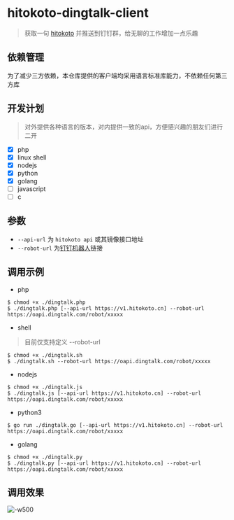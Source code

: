 hitokoto-dingtalk-client
========

> 获取一句 [hitokoto](https://github.com/hitokoto-osc) 并推送到钉钉群，给无聊的工作增加一点乐趣

## 依赖管理
为了减少三方依赖，本仓库提供的客户端均采用语言标准库能力，不依赖任何第三方库

## 开发计划

> 对外提供各种语言的版本，对内提供一致的api，方便感兴趣的朋友们进行二开

- [x] php
- [x] linux shell
- [x] nodejs
- [x] python
- [x] golang
- [ ] javascript
- [ ] c

## 参数
- `--api-url` 为 `hitokoto api` 或其镜像接口地址
- `--robot-url` 为[钉钉机器人](https://ding-doc.dingtalk.com/doc#/serverapi2/qf2nxq)链接

## 调用示例

- php 

```shell
$ chmod +x ./dingtalk.php
$ ./dingtalk.php [--api-url https://v1.hitokoto.cn] --robot-url https://oapi.dingtalk.com/robot/xxxxx
```

- shell
> 目前仅支持定义 --robot-url

```shell
$ chmod +x ./dingtalk.sh
$ ./dingtalk.sh --robot-url https://oapi.dingtalk.com/robot/xxxxx
```

- nodejs

```shell
$ chmod +x ./dingtalk.js
$ ./dingtalk.js [--api-url https://v1.hitokoto.cn] --robot-url https://oapi.dingtalk.com/robot/xxxxx
```

- python3

```shell
$ go run ./dingtalk.go [--api-url https://v1.hitokoto.cn] --robot-url https://oapi.dingtalk.com/robot/xxxxx
```

- golang

```shell
$ chmod +x ./dingtalk.py
$ ./dingtalk.py [--api-url https://v1.hitokoto.cn] --robot-url https://oapi.dingtalk.com/robot/xxxxx
```

## 调用效果
![-w500](https://alextech-1252251443.cos.ap-guangzhou.myqcloud.com/2020/05-28-15906541899926.jpg)
